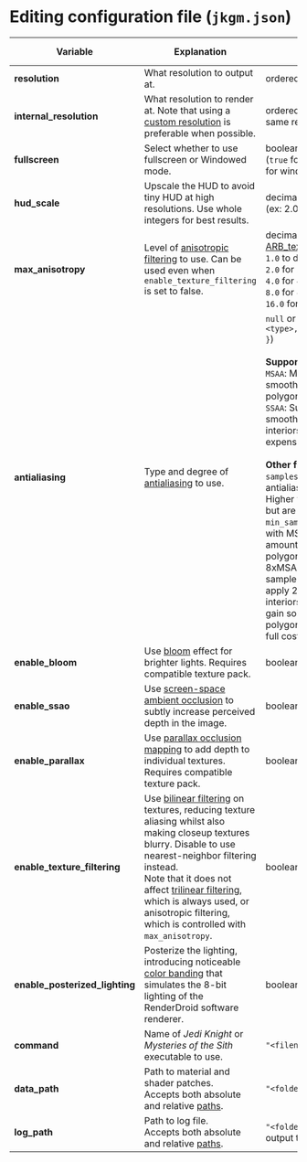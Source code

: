 # Editing configuration file (`jkgm.json`)

| Variable | Explanation | Syntax | Default value |
|----------------|------------------------------|--------|---------------|
| **resolution** | What resolution to output at. | ordered pair (`[ x, y ]`) | `[ 1024, 768 ]` |
| **internal_resolution** | What resolution to render at. Note that using a [custom resolution](https://pcgamingwiki.com/wiki/Glossary:Custom_resolution) is preferable when possible.| ordered pair, or `null` to use the same resolution as output | `null` |
| **fullscreen** | Select whether to use fullscreen or Windowed mode. | boolean<br/>(`true` for fullscreen, or `false` for windowed) |
| **hud_scale** | Upscale the HUD to avoid tiny HUD at high resolutions. Use whole integers for best results. | decimal<br/>(ex: 2.0 = 200% scaling) | Default: `1.0` |
| **max_anisotropy** | Level of [anisotropic filtering](https://en.wikipedia.org/wiki/Anisotropic_filtering) to use. Can be used even when `enable_texture_filtering` is set to false. | decimal (values taken from [ARB_texture_filter_anisotropic](https://www.khronos.org/registry/OpenGL/extensions/ARB/ARB_texture_filter_anisotropic.txt)): `1.0` to disable,<br/> `2.0` for 2x,<br/> `4.0` for 4x,<br/> `8.0` for 8x,<br/> `16.0` for 16x | Default: `2.0` |
| **antialiasing** | Type and degree of [antialiasing](https://en.wikipedia.org/wiki/Spatial_anti-aliasing) to use. | `null` or object (`{ "type": <type>, "samples": <integer> }`)<br/><br/>**Supported types:**<br/>`MSAA`: Multisample antialiasing smooths the edges of polygons only.<br/>`SSAA`: Supersample antialiasing smooths polygon edges and interiors, but is much more expensive than MSAA.<br/><br/>**Other fields:**<br/>`samples`: The number of antialiasing samples per pixel. Higher values may look better, but are more expensive.<br/>`min_sample_factor`: When used with MSAA, applies some amount of supersampling to polygon interiors. For example, 8xMSAA with a minimum sample factor of 0.25 will apply 2xSSAA to polygon interiors. This can be used to gain some antialiasing for polygon interiors without the full cost of SSAA.| Default: `null` |
| **enable_bloom** | Use [bloom](https://en.wikipedia.org/wiki/Bloom_(shader_effect)) effect for brighter lights. Requires compatible texture pack. | boolean | Default: `true` |
| **enable_ssao** | Use [screen-space ambient occlusion](https://en.wikipedia.org/wiki/Screen_space_ambient_occlusion) to subtly increase perceived depth in the image. | boolean | `true` |
| **enable_parallax** | Use [parallax occlusion mapping](https://en.wikipedia.org/wiki/Parallax_occlusion_mapping) to add depth to individual textures. Requires compatible texture pack. | boolean | `true` |
| **enable_texture_filtering** | Use [bilinear filtering](https://en.wikipedia.org/wiki/Bilinear_filtering) on textures, reducing texture aliasing whilst also making closeup textures blurry.  Disable to use nearest-neighbor filtering instead.<br/>Note that it does not affect [trilinear filtering](https://en.wikipedia.org/wiki/Trilinear_filtering), which is always used, or anisotropic filtering, which is controlled with `max_anisotropy`. | boolean | `true` |
| **enable_posterized_lighting** | Posterize the lighting, introducing noticeable [color banding](https://en.wikipedia.org/wiki/Colour_banding) that simulates the 8-bit lighting of the RenderDroid software renderer. | boolean | `false` |
| **command** | Name of *Jedi Knight* or *Mysteries of the Sith* executable to use. | `"<filename>"` | `"jk.exe"` |
| **data_path** | Path to material and shader patches.<br/>Accepts both absolute and relative [paths](https://en.wikipedia.org/wiki/Path_(computing)#MS-DOS/Microsoft_Windows_style). | `"<folderpath>"` | `"jkgm"` |
| **log_path** | Path to log file.<br/>Accepts both absolute and relative [paths](https://en.wikipedia.org/wiki/Path_(computing)#MS-DOS/Microsoft_Windows_style). | `"<folderpath>"`, or `null` to not output to a log | `null` |

<!-- No need to really have this, but I didn't want to remove it yet, in
## HUD Scaling
Recommend values for HUD scaling (based on 360p HUD size and Jedi Outcast/Academy HUD sizes): `2.0` for 720p, `3.0` for 1080p, `4.0` for 1440p, `6.0` for 2160p.
-->
